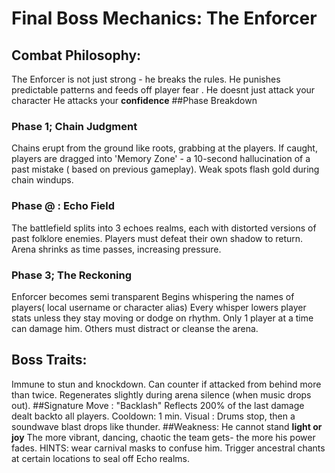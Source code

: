 # Final Boss Mechanics: The Enforcer
## Combat Philosophy:
The Enforcer is not just strong - he breaks the rules. He punishes predictable patterns and feeds off player fear . He doesnt just attack your character He attacks your **confidence**
##Phase Breakdown
### Phase 1; Chain Judgment 
Chains erupt from the ground like roots, grabbing at the players.
If caught, players are dragged into 'Memory Zone' - a 10-second hallucination of a past mistake ( based on previous gameplay).
Weak spots flash gold during chain windups.
### Phase @ : Echo Field
The battlefield splits into 3 echoes realms, each with distorted versions of past folklore enemies.
Players must defeat their own shadow to return.
Arena shrinks as time passes, increasing pressure.
### Phase 3; The Reckoning
Enforcer becomes semi transparent
Begins whispering the names of players( local username or character alias)
Every whisper lowers player stats unless they stay moving or dodge on rhythm.
Only 1 player at a time can damage him. Others must distract or cleanse the arena.
## Boss Traits:
Immune to stun and knockdown.
Can counter if attacked from behind more than twice.
Regenerates slightly during arena silence (when music drops out).
##Signature Move : "Backlash"
Reflects 200% of the last damage dealt backto all players.
Cooldown: 1 min.
Visual : Drums stop, then a soundwave blast drops like thunder.
##Weakness:
He cannot stand **light or joy**
The more vibrant,  dancing,  chaotic the team gets- the more his power fades.
HINTS:
wear carnival masks to confuse him.
Trigger ancestral chants at certain locations to seal off Echo realms.
